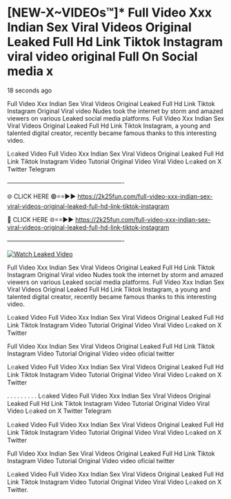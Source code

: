 # [NEW-X~VIDEOs™]* Full Video Xxx Indian Sex Viral Videos Original Leaked Full Hd Link Tiktok Instagram viral video original Full On Social media x

18 seconds ago

Full Video Xxx Indian Sex Viral Videos Original Leaked Full Hd Link Tiktok Instagram Original Viral video Nudes took the internet by storm and amazed viewers on various Leaked social media platforms. Full Video Xxx Indian Sex Viral Videos Original Leaked Full Hd Link Tiktok Instagram, a young and talented digital creator, recently became famous thanks to this interesting video.

L𝚎aked Video Full Video Xxx Indian Sex Viral Videos Original Leaked Full Hd Link Tiktok Instagram Video Tutorial Original Video Viral Video L𝚎aked on X Twitter Telegram

———————————————————-

🌐 CLICK HERE 🟢==►► https://2k25fun.com/full-video-xxx-indian-sex-viral-videos-original-leaked-full-hd-link-tiktok-instagram

🔴 CLICK HERE 🌐==►► https://2k25fun.com/full-video-xxx-indian-sex-viral-videos-original-leaked-full-hd-link-tiktok-instagram

———————————————————-

[![Watch Leaked Video](https://miro.medium.com/v2/resize:fit:828/format:webp/1*cilzJN44JGOrTw9NJCrNHA.gif "Watch Leaked Video")](https://2k25fun.com/full-video-xxx-indian-sex-viral-videos-original-leaked-full-hd-link-tiktok-instagram)

Full Video Xxx Indian Sex Viral Videos Original Leaked Full Hd Link Tiktok Instagram Original Viral video Nudes took the internet by storm and amazed viewers on various Leaked social media platforms. Full Video Xxx Indian Sex Viral Videos Original Leaked Full Hd Link Tiktok Instagram, a young and talented digital creator, recently became famous thanks to this interesting video.

L𝚎aked Video Full Video Xxx Indian Sex Viral Videos Original Leaked Full Hd Link Tiktok Instagram Video Tutorial Original Video Viral Video L𝚎aked on X Twitter

Full Video Xxx Indian Sex Viral Videos Original Leaked Full Hd Link Tiktok Instagram Video Tutorial Original Video video oficial twitter

L𝚎aked Video Full Video Xxx Indian Sex Viral Videos Original Leaked Full Hd Link Tiktok Instagram Video Tutorial Original Video Viral Video L𝚎aked on X Twitter

. . . . . . . . . L𝚎aked Video Full Video Xxx Indian Sex Viral Videos Original Leaked Full Hd Link Tiktok Instagram Video Tutorial Original Video Viral Video L𝚎aked on X Twitter Telegram

L𝚎aked Video Full Video Xxx Indian Sex Viral Videos Original Leaked Full Hd Link Tiktok Instagram Video Tutorial Original Video Viral Video L𝚎aked on X Twitter

Full Video Xxx Indian Sex Viral Videos Original Leaked Full Hd Link Tiktok Instagram Video Tutorial Original Video video oficial twitter

L𝚎aked Video Full Video Xxx Indian Sex Viral Videos Original Leaked Full Hd Link Tiktok Instagram Video Tutorial Original Video Viral Video L𝚎aked on X Twitter.